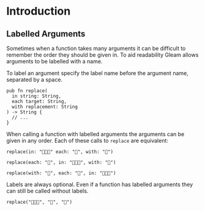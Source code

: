 # Introduction

## Labelled Arguments

Sometimes when a function takes many arguments it can be difficult to remember the order they should be given in. To aid readability Gleam allows arguments to be labelled with a name.

To label an argument specify the label name before the argument name, separated by a space.

```gleam
pub fn replace(
  in string: String,
  each target: String,
  with replacement: String
) -> String {
  // ...
}
```

When calling a function with labelled arguments the arguments can be given in any order. Each of these calls to `replace` are equivalent:

```gleam
replace(in: "🍔🍔🍔" each: "🍔", with: "🍕")

replace(each: "🍔", in: "🍔🍔🍔", with: "🍕")

replace(with: "🍕", each: "🍔", in: "🍔🍔🍔")
```

Labels are always optional. Even if a function has labelled arguments they can still be called without labels.

```gleam
replace("🍔🍔🍔", "🍔", "🍕")
```

